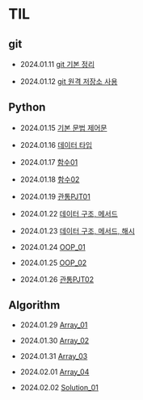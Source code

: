 # TIL

## git
- 2024.01.11 [git 기본 정리](./git/2024.01.11_git_base.md)    

- 2024.01.12 [git 원격 저장소 사용](./git/2024.01.12_git_remote.md)    

## Python
- 2024.01.15 [기본 문법 제어문](./git/2024.01.15_Program.md)    

- 2024.01.16 [데이터 타입](./git/2024.01.16_Python02.md)    

- 2024.01.17 [함수01](./git/2024.01.17_Function.md)    

- 2024.01.18 [함수02](./git/2024.01.18_Function2.md)

- 2024.01.19 [관통PJT01](./git/2024.01.19_PJT01.md)

- 2024.01.22 [데이터 구조, 메서드](./git/2024.01.22_Data_Structure.md)

- 2024.01.23 [데이터 구조, 메서드, 해시](./git/2024.01.23_Data_Structure02.md)

- 2024.01.24 [OOP_01](./git/2024.01.24_OOP01.md)

- 2024.01.25 [OOP_02](./git/2024.01.25_OOP02.md)

- 2024.01.26 [관통PJT02](./git/2024.01.26_PJT02.md)

## Algorithm
- 2024.01.29 [Array_01](./git/2024.01.29_Array01.md)

- 2024.01.30 [Array_02](./git/2024.01.30_Array02.md)

- 2024.01.31 [Array_03](./git/2024.01.31_Array03.md)

- 2024.02.01 [Array_04](./git/2024.02.01_Array04.md)

- 2024.02.02 [Solution_01](./git/2024.02.02_Solution01.md)